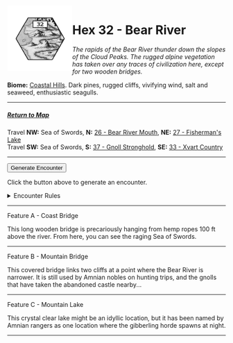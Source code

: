 
<img align="left" width=150px src="/images/Hexes/hex32.png">
<h1>Hex 32 - Bear River</h1>

*The rapids of the Bear River thunder down the slopes of the Cloud Peaks. The rugged alpine vegetation has taken over any traces of civilization here, except for two wooden bridges.*

**Biome:** <u>Coastal Hills</u>. Dark pines, rugged cliffs, vivifying wind, salt and seaweed, enthusiastic seagulls.

---

##### [Return to Map](https://saltygoo.github.io/2024/12/31/BGHex/)
Travel **NW:** Sea of Swords, **N:** [26 - Bear River Mouth](/pages/BaldurHex/26-BearMouth), **NE:** [27 - Fisherman's Lake](/pages/BaldurHex/27-Lake)<br>
Travel **SW:** Sea of Swords, **S:** [37 - Gnoll Stronghold](/pages/BaldurHex/37-Gnoll), **SE:** [33 - Xvart Country](/pages/BaldurHex/33-Xvart)

 ---
 
<button id="generateText" >Generate Encounter</button> <br>

<span class="grey" id="result" style="height: 75px;"> Click the button above to generate an encounter. </span>

<details markdown="1">
<summary>Encounter Rules</summary>
Generate an encounter the first time the party goes to one of this hex's features and every 12 hours. Encounters can happen on the way to the location or at the destination. If an encounter would happen while the party rests, good survival skills while setting up camp make the encounter happen after the full rest is completed. Search the [Baldur's Gate Wiki](https://baldursgate.fandom.com/wiki/Baldur%27s_Gate_Wiki) for information on named NPC. Do not hesitate to replace any named NPC by one the players have already met from time to time! It makes for a better story.
</details>

 ---

<span class="blacktitle"> Feature A - Coast Bridge</span>

This long wooden bridge is precariously hanging from hemp ropes 100 ft above the river. From here, you can see the raging Sea of Swords.

---

<span class="blacktitle"> Feature B - Mountain Bridge</span>

This covered bridge links two cliffs at a point where the Bear River is narrower. It is still used by Amnian nobles on hunting trips, and the gnolls that have taken the abandoned castle nearby...

---

<span class="blacktitle"> Feature C - Mountain Lake</span>

This crystal clear lake might be an idyllic location, but it has been named by Amnian rangers as one location where the gibberling horde spawns at night.

---

<script>
    const climate1 = "Coast";
    const climate2 = "Mountain";
</script>
<script src="/scripts/BGencounter.js"></script>
